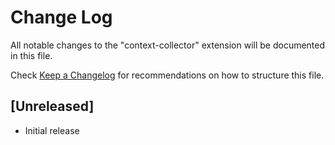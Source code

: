 # Change Log

All notable changes to the "context-collector" extension will be documented in this file.

Check [Keep a Changelog](http://keepachangelog.com/) for recommendations on how to structure this file.

## [Unreleased]

- Initial release